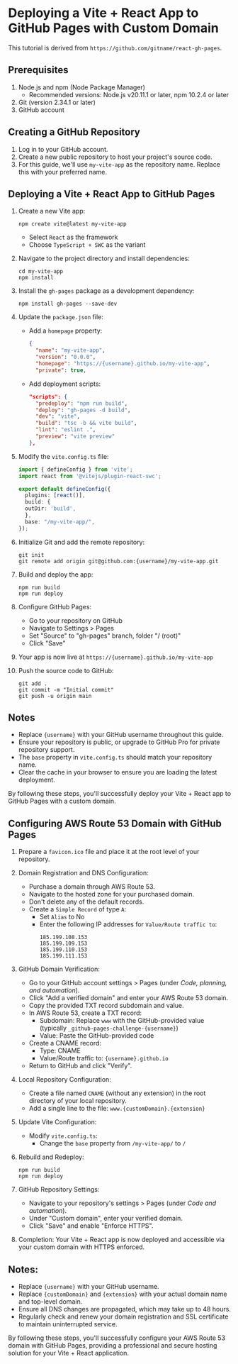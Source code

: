 # Deploying a Vite + React App to GitHub Pages with Custom Domain
This tutorial is derived from `https://github.com/gitname/react-gh-pages`.

## Prerequisites

1. Node.js and npm (Node Package Manager)
   - Recommended versions: Node.js v20.11.1 or later, npm 10.2.4 or later
2. Git (version 2.34.1 or later)
3. GitHub account

## Creating a GitHub Repository

1. Log in to your GitHub account.
2. Create a new public repository to host your project's source code.
3. For this guide, we'll use `my-vite-app` as the repository name. Replace this with your preferred name.

## Deploying a Vite + React App to GitHub Pages

1. Create a new Vite app:
   ```
   npm create vite@latest my-vite-app
   ```
   - Select `React` as the framework
   - Choose `TypeScript + SWC` as the variant

2. Navigate to the project directory and install dependencies:
   ```
   cd my-vite-app
   npm install
   ```

3. Install the `gh-pages` package as a development dependency:
   ```
   npm install gh-pages --save-dev
   ```

4. Update the `package.json` file:
   - Add a `homepage` property:
     ```json
     {
       "name": "my-vite-app",
       "version": "0.0.0",
       "homepage": "https://{username}.github.io/my-vite-app",
       "private": true,
     ```
   - Add deployment scripts:
     ```json
     "scripts": {
       "predeploy": "npm run build",
       "deploy": "gh-pages -d build",
       "dev": "vite",
       "build": "tsc -b && vite build",
       "lint": "eslint .",
       "preview": "vite preview"
     },
     ```

5. Modify the `vite.config.ts` file:
   ```typescript
   import { defineConfig } from 'vite';
   import react from '@vitejs/plugin-react-swc';

   export default defineConfig({
     plugins: [react()],
     build: {
     outDir: 'build',
     },
     base: "/my-vite-app/",
   });
   ```

6. Initialize Git and add the remote repository:
   ```
   git init
   git remote add origin git@github.com:{username}/my-vite-app.git
   ```

7. Build and deploy the app:
   ```
   npm run build
   npm run deploy
   ```

8. Configure GitHub Pages:
   - Go to your repository on GitHub
   - Navigate to Settings > Pages
   - Set "Source" to "gh-pages" branch, folder "/ (root)"
   - Click "Save"

9. Your app is now live at `https://{username}.github.io/my-vite-app`

10. Push the source code to GitHub:
    ```
    git add .
    git commit -m "Initial commit"
    git push -u origin main
    ```

## Notes

- Replace `{username}` with your GitHub username throughout this guide.
- Ensure your repository is public, or upgrade to GitHub Pro for private repository support.
- The `base` property in `vite.config.ts` should match your repository name.
- Clear the cache in your browser to ensure you are loading the latest deployment.

By following these steps, you'll successfully deploy your Vite + React app to GitHub Pages with a custom domain.

## Configuring AWS Route 53 Domain with GitHub Pages

1. Prepare a `favicon.ico` file and place it at the root level of your repository.

2. Domain Registration and DNS Configuration:
   - Purchase a domain through AWS Route 53.
   - Navigate to the hosted zone for your purchased domain.
   - Don't delete any of the default records.
   - Create a `Simple Record` of type `A`:
     - Set `Alias` to No
     - Enter the following IP addresses for `Value/Route traffic to`:
       ```
       185.199.108.153
       185.199.109.153
       185.199.110.153
       185.199.111.153
       ```

3. GitHub Domain Verification:
   - Go to your GitHub account settings > Pages (under *Code, planning, and automation*).
   - Click "Add a verified domain" and enter your AWS Route 53 domain.
   - Copy the provided TXT record subdomain and value.
   - In AWS Route 53, create a TXT record:
     - Subdomain: Replace `www` with the GitHub-provided value (typically `_github-pages-challenge-{username}`)
     - Value: Paste the GitHub-provided code
   - Create a CNAME record:
     - Type: CNAME
     - Value/Route traffic to: `{username}.github.io`
   - Return to GitHub and click "Verify".

4. Local Repository Configuration:
   - Create a file named `CNAME` (without any extension) in the root directory of your local repository.
   - Add a single line to the file: `www.{customDomain}.{extension}`

5. Update Vite Configuration:
   - Modify `vite.config.ts`:
     - Change the `base` property from `/my-vite-app/` to `/`

6. Rebuild and Redeploy:
   ```
   npm run build
   npm run deploy
   ```

7. GitHub Repository Settings:
   - Navigate to your repository's settings > Pages (under *Code and automation*).
   - Under "Custom domain", enter your verified domain.
   - Click "Save" and enable "Enforce HTTPS".

8. Completion:
   Your Vite + React app is now deployed and accessible via your custom domain with HTTPS enforced.

## Notes:
- Replace `{username}` with your GitHub username.
- Replace `{customDomain}` and `{extension}` with your actual domain name and top-level domain.
- Ensure all DNS changes are propagated, which may take up to 48 hours.
- Regularly check and renew your domain registration and SSL certificate to maintain uninterrupted service.

By following these steps, you'll successfully configure your AWS Route 53 domain with GitHub Pages, providing a professional and secure hosting solution for your Vite + React application.
